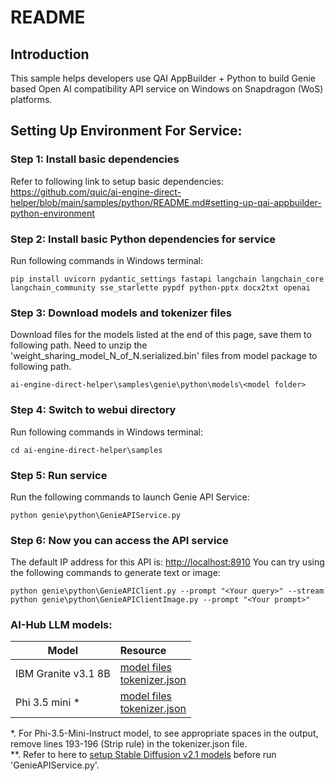 # README

## Introduction 
This sample helps developers use QAI AppBuilder + Python to build Genie based Open AI compatibility API service on Windows on Snapdragon (WoS) platforms.

## Setting Up Environment For Service:
### Step 1: Install basic dependencies
Refer to following link to setup basic dependencies: <br>
https://github.com/quic/ai-engine-direct-helper/blob/main/samples/python/README.md#setting-up-qai-appbuilder-python-environment <br>

### Step 2: Install basic Python dependencies for service
Run following commands in Windows terminal:
```
pip install uvicorn pydantic_settings fastapi langchain langchain_core langchain_community sse_starlette pypdf python-pptx docx2txt openai
```

### Step 3: Download models and tokenizer files
Download files for the models listed at the end of this page, save them to following path. Need to unzip the 'weight_sharing_model_N_of_N.serialized.bin' files from model package to following path.
```
ai-engine-direct-helper\samples\genie\python\models\<model folder>
```

### Step 4: Switch to webui directory
Run following commands in Windows terminal:
```
cd ai-engine-direct-helper\samples
```

### Step 5: Run service
Run the following commands to launch Genie API Service:
```
python genie\python\GenieAPIService.py
```

### Step 6: Now you can access the API service
The default IP address for this API is: [http://localhost:8910](http://localhost:8910)
You can try using the following commands to generate text or image:
```
python genie\python\GenieAPIClient.py --prompt "<Your query>" --stream
python genie\python\GenieAPIClientImage.py --prompt "<Your prompt>"
```

### AI-Hub LLM models:

|  Model  | Resource  |
|  ----  | :----   |
| IBM Granite v3.1 8B | [model files](https://qaihub-public-assets.s3.us-west-2.amazonaws.com/qai-hub-models/models/ibm_granite_v3_1_8b_instruct/v1/snapdragon_x_elite/models.zip)<br>[tokenizer.json](https://huggingface.co/ibm-granite/granite-3.1-8b-base/resolve/main/tokenizer.json?download=true) |
| Phi 3.5 mini * | [model files](https://qaihub-public-assets.s3.us-west-2.amazonaws.com/qai-hub-models/models/phi_3_5_mini_instruct/v1/snapdragon_x_elite/models.zip)<br>[tokenizer.json](https://huggingface.co/microsoft/Phi-3.5-mini-instruct/resolve/main/tokenizer.json?download=true) |

*. For Phi-3.5-Mini-Instruct model, to see appropriate spaces in the output, remove lines 193-196 (Strip rule) in the tokenizer.json file.<br>
**. Refer to here to [setup Stable Diffusion v2.1 models](../python/README.md) before run 'GenieAPIService.py'.
